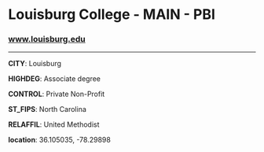 # Louisburg College - MAIN - PBI
### www.louisburg.edu
---
**CITY**: Louisburg

**HIGHDEG**: Associate degree

**CONTROL**: Private Non-Profit

**ST_FIPS**: North Carolina

**RELAFFIL**: United Methodist

**location**: 36.105035, -78.29898